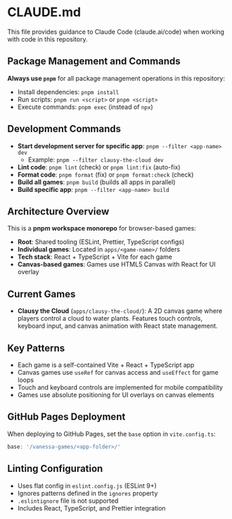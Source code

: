 # CLAUDE.md

This file provides guidance to Claude Code (claude.ai/code) when working with code in this repository.

## Package Management and Commands

**Always use `pnpm`** for all package management operations in this repository:

- Install dependencies: `pnpm install`
- Run scripts: `pnpm run <script>` or `pnpm <script>`
- Execute commands: `pnpm exec` (instead of `npx`)

## Development Commands

- **Start development server for specific app**: `pnpm --filter <app-name> dev`
  - Example: `pnpm --filter clausy-the-cloud dev`
- **Lint code**: `pnpm lint` (check) or `pnpm lint:fix` (auto-fix)
- **Format code**: `pnpm format` (fix) or `pnpm format:check` (check)
- **Build all games**: `pnpm build` (builds all apps in parallel)
- **Build specific app**: `pnpm --filter <app-name> build`

## Architecture Overview

This is a **pnpm workspace monorepo** for browser-based games:

- **Root**: Shared tooling (ESLint, Prettier, TypeScript configs)
- **Individual games**: Located in `apps/<game-name>/` folders
- **Tech stack**: React + TypeScript + Vite for each game
- **Canvas-based games**: Games use HTML5 Canvas with React for UI overlay

## Current Games

- **Clausy the Cloud** (`apps/clausy-the-cloud/`): A 2D canvas game where players control a cloud to water plants. Features touch controls, keyboard input, and canvas animation with React state management.

## Key Patterns

- Each game is a self-contained Vite + React + TypeScript app
- Canvas games use `useRef` for canvas access and `useEffect` for game loops
- Touch and keyboard controls are implemented for mobile compatibility
- Games use absolute positioning for UI overlays on canvas elements

## GitHub Pages Deployment

When deploying to GitHub Pages, set the `base` option in `vite.config.ts`:
```typescript
base: '/vanessa-games/<app-folder>/'
```

## Linting Configuration

- Uses flat config in `eslint.config.js` (ESLint 9+)
- Ignores patterns defined in the `ignores` property
- `.eslintignore` file is not supported
- Includes React, TypeScript, and Prettier integration